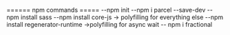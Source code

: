 ====== npm commands =====
 --npm init 
 --npm i parcel --save-dev 
 --npm install sass 
 --npm install core-js -> polyfilling for everything else
 --npm install regenerator-runtime ->polyfilling for async wait
 -- npm i fractional